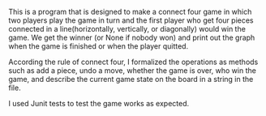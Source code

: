 This is a program that is designed to make a connect four game in which two players play the game in turn and the first player who get four pieces connected in a line(horizontally, vertically, or diagonally) would win the game. We get the winner (or None if nobody won) and print out the graph when the game is finished or when the player quitted.

According the rule of connect four, I formalized the operations as methods such as add a piece, undo a move, whether the game is over, who win the game, and describe the current game state on the board in a string in the file.

I used Junit tests to test the game works as expected. 
